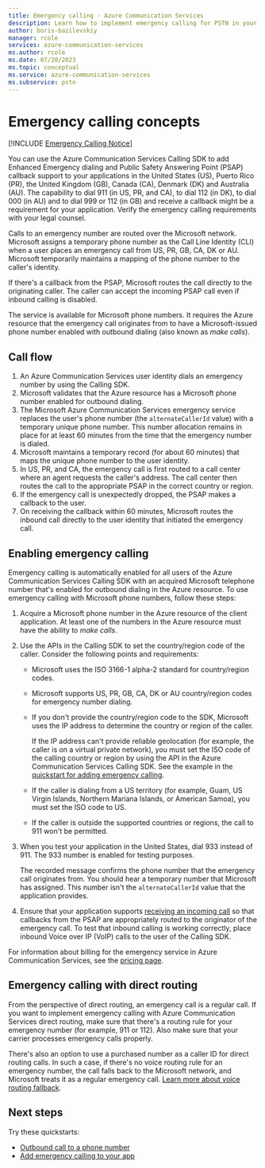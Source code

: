 ```yaml
---
title: Emergency calling - Azure Communication Services
description: Learn how to implement emergency calling for PSTN in your Azure Communication Services application.
author: boris-bazilevskiy
manager: rcole
services: azure-communication-services
ms.author: rcole
ms.date: 07/20/2023
ms.topic: conceptual
ms.service: azure-communication-services
ms.subservice: pstn
---
```


# Emergency calling concepts

[!INCLUDE [Emergency Calling Notice](../../includes/emergency-calling-notice-include.md)]

You can use the Azure Communication Services Calling SDK to add Enhanced Emergency dialing and Public Safety Answering Point (PSAP) callback support to your applications in the United States (US), Puerto Rico (PR), the United Kingdom (GB), Canada (CA), Denmark (DK) and Australia (AU). The capability to dial 911 (in US, PR, and CA), to dial 112 (in DK), to dial 000 (in AU) and to dial 999 or 112 (in GB) and receive a callback might be a requirement for your application. Verify the emergency calling requirements with your legal counsel.

Calls to an emergency number are routed over the Microsoft network. Microsoft assigns a temporary phone number as the Call Line Identity (CLI) when a user places an emergency call from US, PR, GB, CA, DK or AU. Microsoft temporarily maintains a mapping of the phone number to the caller's identity.

If there's a callback from the PSAP, Microsoft routes the call directly to the originating caller. The caller can accept the incoming PSAP call even if inbound calling is disabled.

The service is available for Microsoft phone numbers. It requires the Azure resource that the emergency call originates from to have a Microsoft-issued phone number enabled with outbound dialing (also known as *make calls*).

## Call flow

1. An Azure Communication Services user identity dials an emergency number by using the Calling SDK.
1. Microsoft validates that the Azure resource has a Microsoft phone number enabled for outbound dialing.
1. The Microsoft Azure Communication Services emergency service replaces the user's phone number (the `alternateCallerId` value) with a temporary unique phone number. This number allocation remains in place for at least 60 minutes from the time that the emergency number is dialed.
1. Microsoft maintains a temporary record (for about 60 minutes) that maps the unique phone number to the user identity.
1. In US, PR, and CA, the emergency call is first routed to a call center where an agent requests the caller's address. The call center then routes the call to the appropriate PSAP in the correct country or region.
1. If the emergency call is unexpectedly dropped, the PSAP makes a callback to the user.
1. On receiving the callback within 60 minutes, Microsoft routes the inbound call directly to the user identity that initiated the emergency call.

## Enabling emergency calling

Emergency calling is automatically enabled for all users of the Azure Communication Services Calling SDK with an acquired Microsoft telephone number that's enabled for outbound dialing in the Azure resource. To use emergency calling with Microsoft phone numbers, follow these steps:

1. Acquire a Microsoft phone number in the Azure resource of the client application. At least one of the numbers in the Azure resource must have the ability to *make calls*.

1. Use the APIs in the Calling SDK to set the country/region code of the caller. Consider the following points and requirements:

    - Microsoft uses the ISO 3166-1 alpha-2 standard for country/region codes.

    - Microsoft supports US, PR, GB, CA, DK or AU country/region codes for emergency number dialing.

    - If you don't provide the country/region code to the SDK, Microsoft uses the IP address to determine the country or region of the caller.

      If the IP address can't provide reliable geolocation (for example, the caller is on a virtual private network), you must set the ISO code of the calling country or region by using the API in the Azure Communication Services Calling SDK. See the example in the [quickstart for adding emergency calling](../../quickstarts/telephony/emergency-calling.md).

    - If the caller is dialing from a US territory (for example, Guam, US Virgin Islands, Northern Mariana Islands, or American Samoa), you must set the ISO code to US.

    - If the caller is outside the supported countries or regions, the call to 911 won't be permitted.

1. When you test your application in the United States, dial 933 instead of 911. The 933 number is enabled for testing purposes. 

   The recorded message confirms the phone number that the emergency call originates from. You should hear a temporary number that Microsoft has assigned. This number isn't the `alternateCallerId` value that the application provides.

1. Ensure that your application supports [receiving an incoming call](../../how-tos/calling-sdk/manage-calls.md#receive-an-incoming-call) so that callbacks from the PSAP are appropriately routed to the originator of the emergency call. To test that inbound calling is working correctly, place inbound Voice over IP (VoIP) calls to the user of the Calling SDK.

For information about billing for the emergency service in Azure Communication Services, see the [pricing page](https://azure.microsoft.com/pricing/details/communication-services/).

## Emergency calling with direct routing

From the perspective of direct routing, an emergency call is a regular call. If you want to implement emergency calling with Azure Communication Services direct routing, make sure that there's a routing rule for your emergency number (for example, 911 or 112). Also make sure that your carrier processes emergency calls properly.

There's also an option to use a purchased number as a caller ID for direct routing calls. In such a case, if there's no voice routing rule for an emergency number, the call falls back to the Microsoft network, and Microsoft treats it as a regular emergency call. [Learn more about voice routing fallback](./direct-routing-provisioning.md#outbound-voice-routing-considerations).

## Next steps

Try these quickstarts:

- [Outbound call to a phone number](../../quickstarts/telephony/pstn-call.md)
- [Add emergency calling to your app](../../quickstarts/telephony/emergency-calling.md)
